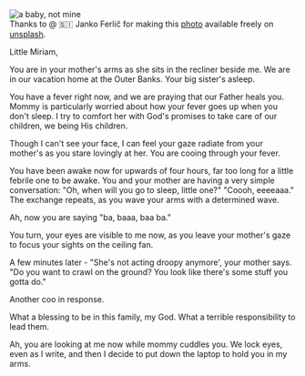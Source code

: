 <div className="postImageContainer"><img src="/blogpost/infant.jpg" className="wideNonMovingPostimage" alt="a baby, not mine" title="a baby, not mine" /></div>

<div className="captionText">Thanks to @ 🇸🇮 Janko Ferlič for making this <a href="https://unsplash.com/photos/grayscale-photo-of-babys-feet-B0AOKkybaKM" target="_blank">photo</a> available freely on <a href="https://www.unsplash.com" target="_blank">unsplash</a>.</div>

Little Miriam,

You are in your mother's arms as she sits in the recliner beside me. We are in our vacation home at the Outer Banks. Your big sister's asleep.

You have a fever right now, and we are praying that our Father heals you. Mommy is particularly worried about how your fever goes up when you don't sleep. I try to comfort her with God's promises to take care of our children, we being His children.

Though I can't see your face, I can feel your gaze radiate from your mother's as you stare lovingly at her. You are cooing through your fever.

You have been awake now for upwards of four hours, far too long for a little febrile one to be awake. You and your mother are having a very simple conversation: "Oh, when will you go to sleep, little one?" "Coooh, eeeeaaa." The exchange repeats, as you wave your arms with a determined wave.

Ah, now you are saying "ba, baaa, baa ba." 

You turn, your eyes are visible to me now, as you leave your mother's gaze to focus your sights on the ceiling fan.

A few minutes later - "She's not acting droopy anymore', your mother says. "Do you want to crawl on the ground? You look like there's some stuff you gotta do."

Another coo in response.

What a blessing to be in this family, my God. What a terrible responsibility to lead them.

Ah, you are looking at me now while mommy cuddles you. We lock eyes, even as I write, and then I decide to put down the laptop to hold you in my arms.